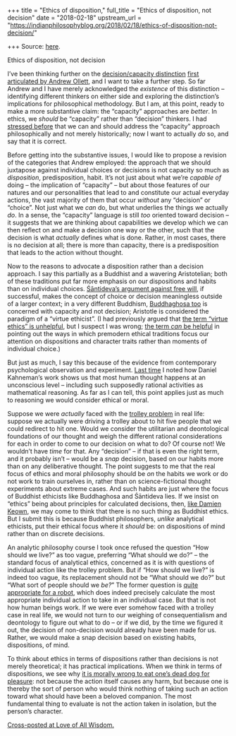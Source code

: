 +++
title = "Ethics of disposition,"
full_title = "Ethics of disposition, not decision"
date = "2018-02-18"
upstream_url = "https://indianphilosophyblog.org/2018/02/18/ethics-of-disposition-not-decision/"

+++
Source: [here](https://indianphilosophyblog.org/2018/02/18/ethics-of-disposition-not-decision/).

Ethics of disposition, not decision

I’ve been thinking further on the [decision/capacity
distinction](http://loveofallwisdom.com/blog/2016/11/decision-and-capacity-philosophical-and-historical/)
[first articulated by Andrew
Ollett](http://indianphilosophyblog.org/2016/10/12/niti-and-the-two-ways-of-using-texts/),
and I want to take a further step. So far Andrew and I have merely
acknowledged the *existence* of this distinction – identifying different
thinkers on either side and exploring the distinction’s implications for
philosophical methodology. But I am, at this point, ready to make a more
substantive claim: the “capacity” approaches are *better*. In ethics, we
*should* be “capacity” rather than “decision” thinkers. I had [stressed
before](http://loveofallwisdom.com/blog/2016/11/decision-and-capacity-philosophical-and-historical/)
that we can and should address the “capacity” approach philosophically
and not merely historically; now I want to actually *do* so, and say
that it is correct.

Before getting into the substantive issues, I would like to propose a
revision of the categories that Andrew employed: the approach that we
should juxtapose against individual choices or decisions is not capacity
so much as *disposition*, predisposition, habit. It’s not just about
what we’re *capable of* doing – the implication of “capacity” – but
about those features of our natures and our personalities that lead to
and constitute our actual everyday actions, the vast majority of them
that occur *without* any “decision” or “choice”. Not just what we *can*
do, but what underlies the things we actually *do*. In a sense, the
“capacity” language is still *too* oriented toward decision – it
suggests that we are thinking about capabilities we develop which we can
then reflect on and make a decision one way or the other, such that the
decision is what *actually* defines what is done. Rather, in most cases,
there is no decision at all; there is more than capacity, there is a
predisposition that leads to the action without thought.

Now to the reasons to advocate a disposition rather than a decision
approach. I say this partially as a Buddhist and a wavering
Aristotelian; both of these traditions put far more emphasis on our
dispositions and habits than on individual choices. [Śāntideva’s
argument against free
will](http://loveofallwisdom.com/blog/2015/02/goodness-as-preventing-suffering/),
if successful, makes the concept of choice or decision meaningless
outside of a larger context; in a very different Buddhism, [Buddhaghosa
too](http://loveofallwisdom.com/blog/2016/01/on-the-very-idea-of-buddhist-ethics/)
is concerned with capacity and not decision; Aristotle is considered the
paradigm of a “virtue ethicist”. (I had previously argued that [the term
“virtue ethics” is
unhelpful](http://loveofallwisdom.com/blog/2016/01/on-the-very-idea-of-buddhist-ethics/),
but I suspect I was wrong; [the term *can* be
helpful](http://loveofallwisdom.com/blog/2017/02/is-it-wrong-to-eat-your-dead-dog/)
in pointing out the ways in which premodern ethical traditions focus our
attention on dispositions and character traits rather than moments of
individual choice.)

But just as much, I say this because of the evidence from contemporary
psychological observation and experiment. [Last
time](http://loveofallwisdom.com/blog/2018/02/unconscious-illusions/) I
noted how Daniel Kahneman’s work shows us that most human thought
happens at an unconscious level – including such supposedly rational
activities as mathematical reasoning. As far as I can tell, this point
applies just as much to reasoning we would consider ethical or moral.

Suppose we were *actually* faced with the [trolley
problem](http://loveofallwisdom.com/blog/2011/02/the-problem-with-the-trolley/)
in real life: suppose we actually were driving a trolley about to hit
five people that we could redirect to hit one. Would we consider the
utilitarian and deontological foundations of our thought and weigh the
different rational considerations for each in order to come to our
decision on what to do? Of course not! We wouldn’t have *time* for that.
Any “decision” – if that is even the right term, and it probably isn’t –
would be a *snap* decision, based on our habits more than on any
deliberative thought. The point suggests to me that the real focus of
ethics and moral philosophy should be *on* the habits we work or do not
work to train ourselves in, rather than on science-fictional thought
experiments about extreme cases. And such habits are just where the
focus of Buddhist ethicists like Buddhaghosa and Śāntideva lies. If we
insist on “ethics” being about principles for calculated decisions,
then, [like Damien
Keown](http://loveofallwisdom.com/blog/2016/01/on-the-very-idea-of-buddhist-ethics/),
we may come to think that there is no such thing as Buddhist ethics. But
I submit this is because Buddhist philosophers, *unlike* analytical
ethicists, put their ethical focus where it *should* be: on dispositions
of mind rather than on discrete decisions.

An analytic philosophy course I took once refused the question “How
should we live?” as too vague, preferring “What should we do?” – the
standard focus of analytical ethics, concerned as it is with questions
of individual action like the trolley problem. But if “How should we
live?” is indeed too vague, its replacement should not be “What should
we do?” but “What sort of people should we *be?*” The former question is
[quite appropriate for a
robot](http://loveofallwisdom.com/blog/2012/06/on-the-ethics-of-robots/),
which does indeed precisely calculate the most appropriate individual
action to take in an individual case. But that is not how human beings
work. If we were ever somehow faced with a trolley case in real life, we
would not turn to our weighing of consequentialism and deontology to
figure out what to do – or if we did, by the time we figured it out, the
decision of non-decision would already have been made for us. Rather, we
would make a snap decision based on existing habits, dispositions, of
mind.

To think about ethics in terms of dispositions rather than decisions is
not merely theoretical; it has practical implications. When we think in
terms of dispositions, we see why [it is morally wrong to eat one’s dead
dog for
pleasure](http://loveofallwisdom.com/blog/2017/02/is-it-wrong-to-eat-your-dead-dog/):
not because the action itself causes any harm, but because one is
thereby the sort of person who would think nothing of taking such an
action toward what should have been a beloved companion. The most
fundamental thing to evaluate is not the action taken in isolation, but
the person’s character.

[Cross-posted at Love of All
Wisdom.](http://loveofallwisdom.com/blog/2018/02/ethics-of-disposition-not-decision)
